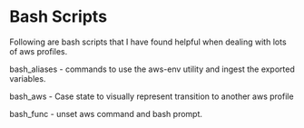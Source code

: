 # Bash Scripts

Following are bash scripts that I have found helpful when dealing with lots of aws profiles.

bash_aliases - commands to use the aws-env utility and ingest the exported variables.

bash_aws - Case state to visually represent transition to another aws profile

bash_func - unset aws command and bash prompt. 
